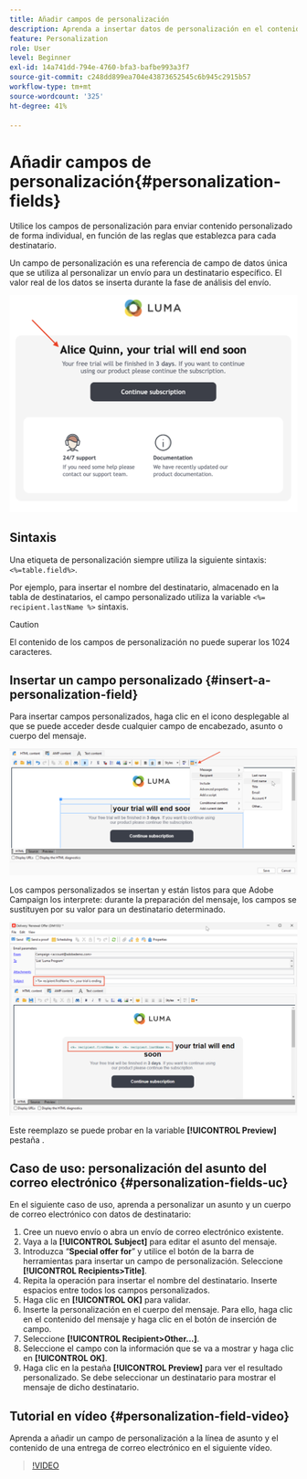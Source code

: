 ```yaml
---
title: Añadir campos de personalización
description: Aprenda a insertar datos de personalización en el contenido del mensaje
feature: Personalization
role: User
level: Beginner
exl-id: 14a741dd-794e-4760-bfa3-bafbe993a3f7
source-git-commit: c248dd899ea704e43873652545c6b945c2915b57
workflow-type: tm+mt
source-wordcount: '325'
ht-degree: 41%

---
```


# Añadir campos de personalización{#personalization-fields}

Utilice los campos de personalización para enviar contenido personalizado de forma individual, en función de las reglas que establezca para cada destinatario.

Un campo de personalización es una referencia de campo de datos única que se utiliza al personalizar un envío para un destinatario específico. El valor real de los datos se inserta durante la fase de análisis del envío.

![ejemplo de personalización de mensajes](assets/perso-name-sample.png)

## Sintaxis

Una etiqueta de personalización siempre utiliza la siguiente sintaxis: `<%=table.field%>`.

Por ejemplo, para insertar el nombre del destinatario, almacenado en la tabla de destinatarios, el campo personalizado utiliza la variable `<%= recipient.lastName %>` sintaxis.

>[!CAUTION]
>
>El contenido de los campos de personalización no puede superar los 1024 caracteres.

## Insertar un campo personalizado {#insert-a-personalization-field}

Para insertar campos personalizados, haga clic en el icono desplegable al que se puede acceder desde cualquier campo de encabezado, asunto o cuerpo del mensaje.

![insertar un campo personalizado](assets/perso-field-insert.png)

Los campos personalizados se insertan y están listos para que Adobe Campaign los interprete: durante la preparación del mensaje, los campos se sustituyen por su valor para un destinatario determinado.

![campos personalizados en un correo electrónico](assets/perso-fields-in-msg.png)

Este reemplazo se puede probar en la variable **[!UICONTROL Preview]** pestaña .

<!--Learn more about message preview in [this page]().-->

## Caso de uso: personalización del asunto del correo electrónico {#personalization-fields-uc}

En el siguiente caso de uso, aprenda a personalizar un asunto y un cuerpo de correo electrónico con datos de destinatario:

1. Cree un nuevo envío o abra un envío de correo electrónico existente.
1. Vaya a la **[!UICONTROL Subject]** para editar el asunto del mensaje.
1. Introduzca “**Special offer for**” y utilice el botón de la barra de herramientas para insertar un campo de personalización. Seleccione **[!UICONTROL Recipients>Title]**.
1. Repita la operación para insertar el nombre del destinatario. Inserte espacios entre todos los campos personalizados.
1. Haga clic en **[!UICONTROL OK]** para validar.
1. Inserte la personalización en el cuerpo del mensaje. Para ello, haga clic en el contenido del mensaje y haga clic en el botón de inserción de campo.
1. Seleccione **[!UICONTROL Recipient>Other...]**.
1. Seleccione el campo con la información que se va a mostrar y haga clic en **[!UICONTROL OK]**.
1. Haga clic en la pestaña **[!UICONTROL Preview]** para ver el resultado personalizado. Se debe seleccionar un destinatario para mostrar el mensaje de dicho destinatario.



## Tutorial en vídeo {#personalization-field-video}

Aprenda a añadir un campo de personalización a la línea de asunto y el contenido de una entrega de correo electrónico en el siguiente vídeo.

>[!VIDEO](https://video.tv.adobe.com/v/24925?quality=12)
